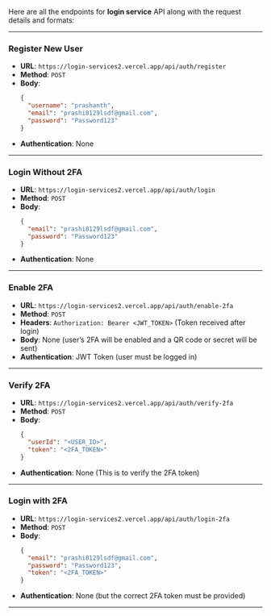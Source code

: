 Here are all the endpoints for **login service** API along with the request details and formats:

---

### **Register New User**
- **URL**: `https://login-services2.vercel.app/api/auth/register`
- **Method**: `POST`
- **Body**:
  ```json
  {
    "username": "prashanth",
    "email": "prashi8129lsdf@gmail.com",
    "password": "Password123"
  }
  ```
- **Authentication**: None

---

### **Login Without 2FA**
- **URL**: `https://login-services2.vercel.app/api/auth/login`
- **Method**: `POST`
- **Body**:
  ```json
  {
    "email": "prashi8129lsdf@gmail.com",
    "password": "Password123"
  }
  ```
- **Authentication**: None

---

### **Enable 2FA**
- **URL**: `https://login-services2.vercel.app/api/auth/enable-2fa`
- **Method**: `POST`
- **Headers**: `Authorization: Bearer <JWT_TOKEN>` (Token received after login)
- **Body**: None (user’s 2FA will be enabled and a QR code or secret will be sent)
- **Authentication**: JWT Token (user must be logged in)

---

### **Verify 2FA**
- **URL**: `https://login-services2.vercel.app/api/auth/verify-2fa`
- **Method**: `POST`
- **Body**:
  ```json
  {
    "userId": "<USER_ID>",
    "token": "<2FA_TOKEN>"
  }
  ```
- **Authentication**: None (This is to verify the 2FA token)

---

### **Login with 2FA**
- **URL**: `https://login-services2.vercel.app/api/auth/login-2fa`
- **Method**: `POST`
- **Body**:
  ```json
  {
    "email": "prashi8129lsdf@gmail.com",
    "password": "Password123",
    "token": "<2FA_TOKEN>"
  }
  ```
- **Authentication**: None (but the correct 2FA token must be provided)

---

